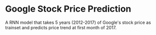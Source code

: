 #  Google Stock Price Prediction
A RNN model that takes 5 years (2012-2017) of Google's stock price as trainset and predicts price trend at first month of 2017.   

